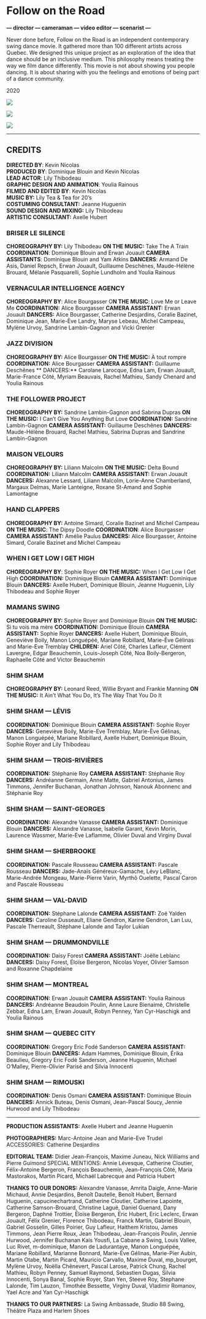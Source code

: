 # Follow on the Road

**— director — cameraman — video editor — scenarist —**

Never done before, Follow on the Road is an independent contemporary swing dance movie. It gathered more than 100 different artists across Quebec. We designed this unique project as an exploration of the idea that dance should be an inclusive medium. This philosophy means treating the way we film dance differently. This movie is not about showing you people dancing. It is about sharing with you the feelings and emotions of being part of a dance community.

2020

![](follow_on_the_road.assets/559798cf-4fa1-47ef-9891-ee481c83208c_rw_1920.jpg)

![](follow_on_the_road.assets/b6c5baf7-4cea-41eb-8ec6-fe764a913e7c_rw_1920.jpg)

![](follow_on_the_road.assets/d2546b01-9373-4254-9e04-481ed1656167_rw_1920.jpg)

------



## CREDITS

**DIRECTED BY**: Kevin Nicolas  
**PRODUCED BY**: Dominique Blouin and Kevin Nicolas  
**LEAD ACTOR**: Lily Thibodeau  
**GRAPHIC DESIGN AND ANIMATION**: Youlia Rainous  
**FILMED AND EDITED BY**: Kevin Nicolas  
**MUSIC BY:** Lily Tea & Tea for 20’s  
**COSTUMING CONSULTANT:** Jeanne Huguenin  
**SOUND DESIGN AND MIXING:** Lily Thibodeau  
**ARTISTIC CONSULTANT:** Axelle Hubert

### BRISER LE SILENCE

**CHOREOGRAPHY BY:** Lily Thibodeau
**ON THE MUSIC:** Take The A Train 
**COORDINATION**: Dominique Blouin and Erwan Jouault 
**CAMERA ASSISTANTS**: Dominique Blouin and Yam Atkins 
**DANCERS**: Armand De Asis, Daniel Repsch, Erwan Jouault, Guillaume Deschênes, Maude-Hélène Brouard, Mélanie Pasquarelli, Sophie Lundholm and Youlia Rainous

### VERNACULAR INTELLIGENCE AGENCY 

**CHOREOGRAPHY BY**: Alice Bourgasser 
O**N THE MUSIC**: Love Me or Leave Me 
**COORDINATION:** Alice Bourgasser 
**CAMERA ASSISTANT:** Erwan Jouault 
**DANCERS:** Alice Bourgasser, Catherine Desjardins, Coralie Bazinet, Dominique Jean, Marie-Ève Landry, Maryse Lebeau, Michel Campeau, Mylène Urvoy, Sandrine Lambin-Gagnon and Vicki Grenier

### JAZZ DIVISION

**CHOREOGRAPHY BY:** Alice Bourgasser 
**ON THE MUSIC:** À tout rompre 
**COORDINATION:** Alice Bourgasser 
**CAMERA ASSISTANT:** Guillaume Deschênes **
DANCERS:** Carolane Larocque, Edna Lam, Erwan Jouault, Marie-France Côté, Myriam Beauvais, Rachel Mathieu, Sandy Chenard and Youlia Rainous

### THE FOLLOWER PROJECT

**CHOREOGRAPHY BY:** Sandrine Lambin-Gagnon and Sabrina Dupras 
**ON THE MUSIC:** I Can’t Give You Anything But Love 
**COORDINATION:** Sandrine Lambin-Gagnon 
**CAMERA ASSISTANT:** Guillaume Deschênes 
**DANCERS:** Maude-Hélène Brouard, Rachel Mathieu, Sabrina Dupras and Sandrine Lambin-Gagnon

### MAISON VELOURS

**CHOREOGRAPHY BY:** Liliann Malcolm 
**ON THE MUSIC:** Delta Bound 
**COORDINATION:** Liliann Malcolm 
**CAMERA ASSISTANT:** Erwan Jouault 
**DANCERS:** Alexanne Lessard, Liliann Malcolm, Lorie-Anne Chamberland, Margaux Delmas, Marie Lanteigne, Roxane St-Amand and Sophie Lamontagne

### HAND CLAPPERS

**CHOREOGRAPHY BY:** Antoine Simard, Coralie Bazinet and Michel Campeau  
**ON THE MUSIC**: The Dipsy Doodle 
**COORDINATION**: Alice Bourgasser 
**CAMERA ASSISTANT:** Amélie Paulus 
**DANCERS:** Alice Bourgasser, Antoine Simard, Coralie Bazinet and Michel Campeau

### WHEN I GET LOW I GET HIGH

**CHOREOGRAPHY BY**: Sophie Royer 
**ON THE MUSIC:** When I Get Low I Get High 
**COORDINATION:** Dominique Blouin 
**CAMERA ASSISTANT:** Dominique Blouin 
**DANCERS:** Axelle Hubert, Dominique Blouin, Jeanne Huguenin, Lily Thibodeau and Sophie Royer

### MAMANS SWING

**CHOREOGRAPHY BY:** Sophie Royer and Dominique Blouin
**ON THE MUSIC:** Si tu vois ma mère 
**COORDINATION:** Dominique Blouin 
**CAMERA ASSISTANT:** Sophie Royer 
**DANCERS:** Axelle Hubert, Dominique Blouin, Geneviève Boily, Manon Longuépéé, Mariane Robillard, Marie-Ève Gélinas and Marie-Eve Tremblay 
**CHILDREN:** Ariel Côté, Charles Lafleur, Clément Lavergne, Edgar Beauchemin, Louis-Joseph Côté, Noa Boily-Bergeron, Raphaelle Côté and Victor Beauchemin

### SHIM SHAM 

**CHOREOGRAPHY BY:** Leonard Reed, Willie Bryant and Frankie Manning 
**ON THE MUSIC:** It Ain’t What You Do, It’s The Way That You Do It

### SHIM SHAM — LÉVIS 

**COORDINATION:** Dominique Blouin 
**CAMERA ASSISTANT:** Sophie Royer 
**DANCERS:** Geneviève Boily, Marie-Eve Tremblay, Marie-Ève Gélinas, Manon Longuépéé, Mariane Robillard, Axelle Hubert, Dominique Blouin, Sophie Royer and Lily Thibodeau

### SHIM SHAM — TROIS-RIVIÈRES

**COORDINATION:** Stéphanie Roy 
**CAMERA ASSISTANT:** Stéphanie Roy 
**DANCERS:** Andréanne Germain, Anne Matte, Gabriel Antonius, James Timmons, Jennifer Buchanan, Jonathan Johnson, Nanouk Abonnenc and Stéphanie Roy

### SHIM SHAM — SAINT-GEORGES

**COORDINATION:** Alexandre Vanasse 
**CAMERA ASSISTANT:** Dominique Blouin 
**DANCERS:** Alexandre Vanasse, Isabelle Garant, Kevin Morin, Laurence Wassmer, Marie-Eve Laflamme, Olivier Duval and Virginy Duval

### SHIM SHAM — SHERBROOKE

**COORDINATION:** Pascale Rousseau 
**CAMERA ASSISTANT:** Pascale Rousseau 
**DANCERS:** Jade-Anaïs Généreux-Gamache, Lévy LeBlanc, Marie-Andrée Mongeau, Marie-Pierre Varin, Myrthô Ouelette, Pascal Caron and Pascale Rousseau

### SHIM SHAM — VAL-DAVID 

**COORDINATION:** Stéphane Lalonde 
**CAMERA ASSISTANT:** Zoë Yalden 
**DANCERS:** Caroline Dusseault, Eliane Gendron, Karine Gendron, Lan Luu, Pascale Therreault, Stéphane Lalonde and Taylor Lukian

### SHIM SHAM — DRUMMONDVILLE

**COORDINATION:** Daisy Forest 
**CAMERA ASSISTANT:** Joëlle Leblanc 
**DANCERS:** Daisy Forest, Éloïse Bergeron, Nicolas Voyer, Olivier Samson and Roxanne Chapdelaine

### SHIM SHAM — MONTREAL

**COORDINATION:** Erwan Jouault 
**CAMERA ASSISTANT:** Youlia Rainous 
**DANCERS:** Andréanne Beaudoin Poulin, Anne Laure Bienaimé, Christelle Zebbar, Edna Lam, Erwan Jouault, Robyn Penney, Yan Cyr-Haschigk and Youlia Rainous

### SHIM SHAM — QUEBEC CITY

**COORDINATION:** Gregory Eric Fodé Sanderson
**CAMERA ASSISTANT:** Dominique Blouin 
**DANCERS:** Adam Hammes, Dominique Blouin, Érika Beaulieu, Gregory Eric Fodé Sanderson, Jeanne Huguenin, Michael O’Malley, Pierre-Olivier Parisé and Silvia Innocenti

### SHIM SHAM — RIMOUSKI

**COORDINATION:** Denis Osmani 
**CAMERA ASSISTANT:** Dominique Blouin 
**DANCERS:** Annick Buteau, Denis Osmani, Jean-Pascal Soucy, Jennie Hurwood and Lily Thibodeau

------

**PRODUCTION ASSISTANTS:** Axelle Hubert and Jeanne Huguenin 

**PHOTOGRAPHERS:** Marc-Antoine Jean and Marie-Eve Trudel ACCESSORIES: Catherine Desjardins 

**EDITORIAL TEAM:** Didier Jean-François, Maxime Juneau, Nick Williams and Pierre Guimond SPECIAL MENTIONS: Annie Lévesque, Catherine Cloutier, Félix-Antoine Bergeron, François Beauchemin, Jean-François Côté, Maria Mastorakos, Martin Picard, Michaël Labrecque and Patricia Hubert 

**THANKS TO OUR DONORS:** Alexandre Vanasse, Amrita Daigle, Anne-Marie Michaud, Annie Desjardins, Benoît Dautelle, Benoît Hubert, Bernard Huguenin, capucinechartrand, Catherine Cloutier, Catherine Lapointe, Catherine Samson-Brouard, Christine Laguë, Daniel Guenard, Dany Bergeron, Daphné Trottier, Éloïse Bergeron, Eric Hubert, Eric Leclerc, Erwan Jouault, Félix Grenier, Florence Thibodeau, Franck Martin, Gabriel Blouin, Gabriel Gosselin, Gilles Poirier, Guy Lafleur, Haithem Kristou, James Timmons, Jean Pierre Roux, Jean Thibodeau, Jean-François Poulin, Jennie Hurwood, Jennifer Buchanan Kais Yousfi, La Cabane a Swing, Louis Vallee, Luc Rivet, m-dominique, Manon de Ladurantaye, Manon Longuépée, Mariane Robillard, Marianne Bonnard, Marie-Ève Gélinas, Marie-Pier Aubin, Martin Otabe, Martin Picard, Mauricio Carvallo, Maxime Duval, mp_bourget, Mylène Urvoy, Noëlla Chênevert, Pascal Larose, Patrick Chung, Rachel Mathieu, Robyn Penney, Samuel Raymond, Sebastien Dugas, Silvia Innocenti, Sonya Banal, Sophie Royer, Stan Yen, Steeve Roy, Stephane Lalonde, Tim Lauzon, Timothée Bessette, Virginy Duval, Vladimir Romanov, Yael Acre and Yan Cyr-Haschigk 

**THANKS TO OUR PARTNERS:** La Swing Ambassade, Studio 88 Swing, Théâtre Plaza and Harlem Shoes